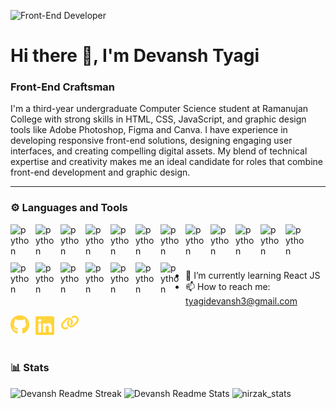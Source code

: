 ![Front-End Developer](banner.png)

# Hi there 👋, I'm Devansh Tyagi

### Front-End Craftsman

I'm a third-year undergraduate Computer Science student at Ramanujan College with strong skills in HTML, CSS, JavaScript, and graphic design tools like Adobe Photoshop, Figma and Canva. I have experience in developing responsive front-end solutions, designing engaging user interfaces, and creating compelling digital assets. My blend of technical expertise and creativity makes me an ideal candidate for roles that combine front-end development and graphic design.
<br>

---

### ⚙️ Languages and Tools

<img align="left" alt="python" width="30px" style="padding: 0px 10px 10px 0px" src="https://cdn.jsdelivr.net/gh/devicons/devicon@latest/icons/python/python-plain-wordmark.svg" />
<img align="left" alt="python" width="30px" style="padding: 0px 10px 10px 0px" src="https://cdn.jsdelivr.net/gh/devicons/devicon@latest/icons/cplusplus/cplusplus-plain.svg" />
<img align="left" alt="python" width="30px" style="padding: 0px 10px 10px 0px" src="https://cdn.jsdelivr.net/gh/devicons/devicon@latest/icons/html5/html5-plain-wordmark.svg" />
<img align="left" alt="python" width="30px" style="padding: 0px 10px 10px 0px" src="https://cdn.jsdelivr.net/gh/devicons/devicon@latest/icons/css3/css3-plain-wordmark.svg" />
<img align="left" alt="python" width="30px" style="padding: 0px 10px 10px 0px" src="https://cdn.jsdelivr.net/gh/devicons/devicon@latest/icons/javascript/javascript-plain.svg" />
<img align="left" alt="python" width="30px" style="padding: 0px 10px 10px 0px" src="https://cdn.jsdelivr.net/gh/devicons/devicon@latest/icons/php/php-original.svg" />
<img align="left" alt="python" width="30px" style="padding: 0px 10px 10px 0px" src="https://cdn.jsdelivr.net/gh/devicons/devicon@latest/icons/matplotlib/matplotlib-plain.svg" />
<img align="left" alt="python" width="30px" style="padding: 0px 10px 10px 0px"  src="https://cdn.jsdelivr.net/gh/devicons/devicon@latest/icons/jupyter/jupyter-original-wordmark.svg" />
<img align="left" alt="python" width="30px" style="padding: 0px 10px 10px 0px"src="https://cdn.jsdelivr.net/gh/devicons/devicon@latest/icons/amazonwebservices/amazonwebservices-plain-wordmark.svg" />
<img align="left" alt="python" width="30px" style="padding: 0px 10px 10px 0px" src="https://cdn.jsdelivr.net/gh/devicons/devicon@latest/icons/mysql/mysql-original-wordmark.svg" />
<img align="left" alt="python" width="30px" style="padding: 0px 10px 10px 0px" src="https://cdn.jsdelivr.net/gh/devicons/devicon@latest/icons/bun/bun-original.svg" />
<img align="left" alt="python" width="30px" style="padding: 0px 10px 10px 0px" src="https://cdn.jsdelivr.net/gh/devicons/devicon@latest/icons/canva/canva-original.svg" />
<img align="left" alt="python" width="30px" style="padding: 0px 10px 10px 0px" src="https://cdn.jsdelivr.net/gh/devicons/devicon@latest/icons/figma/figma-original.svg" />
<img align="left" alt="python" width="30px" style="padding: 0px 10px 10px 0px" src="https://cdn.jsdelivr.net/gh/devicons/devicon@latest/icons/flutter/flutter-original.svg" />
<img align="left" alt="python" width="30px" style="padding: 0px 10px 10px 0px" src="https://cdn.jsdelivr.net/gh/devicons/devicon@latest/icons/git/git-original.svg" />
<img align="left" alt="python" width="30px" style="padding: 0px 10px 10px 0px" src="https://cdn.jsdelivr.net/gh/devicons/devicon@latest/icons/linux/linux-original.svg" />
<img align="left" alt="python" width="30px" style="padding: 0px 10px 10px 0px"src="https://cdn.jsdelivr.net/gh/devicons/devicon@latest/icons/npm/npm-original-wordmark.svg" />
<img align="left" alt="python" width="30px" style="padding: 0px 10px 10px 0px"src="https://cdn.jsdelivr.net/gh/devicons/devicon@latest/icons/p5js/p5js-original.svg" />
<img align="left" alt="python" width="30px" style="padding: 0px 10px 10px 0px"  src="https://cdn.jsdelivr.net/gh/devicons/devicon@latest/icons/vscode/vscode-original.svg" />
<br>
<br>

#

- 🌱 I’m currently learning React JS
- 📫 How to reach me: tyagidevansh3@gmail.com

[<img align="left" alt="python" width="30px" style="padding: 0px 10px 10px 0px" src="github.svg" />](https://github.com/devanshtyagi26)
[<img align="left" alt="python" width="30px" style="padding: 0px 10px 10px 0px" src="linkedin.svg" />](https://www.linkedin.com/in/tyagi-devansh/)
[<img align="left" alt="python" width="30px" style="padding: 0px 10px 10px 0px" src="link.svg" />](https://devanshtyagi26.github.io/myportfolio/)
<br>
<br>

#

### 📊 Stats

<img  width=400 src="https://nirzak-streak-stats.vercel.app/?user=devanshtyagi26&theme=tokyonight&hide_border=true" alt="Devansh Readme Streak" />
<img  width=400 src="https://nirzak-stats.vercel.app/api?username=devanshtyagi26&show_icons=true&theme=tokyonight&hide_border=true&include_all_commits=true&cache_seconds=86400" alt="Devansh Readme Stats" />
<img width="300" src="https://github-readme-stats.vercel.app/api/top-langs/?username=devanshtyagi26&theme=tokyonight&layout=compact&langs_count=6&hide=tex,Yacc,Lex, html, jupyter%20notebook, css, EJS, blade&count_private=true" alt="nirzak_stats" /> 
